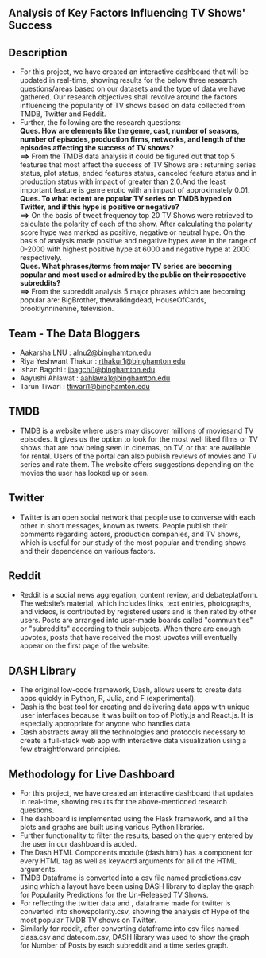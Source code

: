 ## Analysis of Key Factors Influencing TV Shows' Success

## Description

* For this project, we have created an interactive dashboard that will be updated in real-time, showing results for the below three research questions/areas
 based on our datasets and the type of data we have gathered. Our research objectives shall revolve around the factors influencing the popularity of TV 
shows based on data collected from TMDB, Twitter and Reddit.
* Further, the following are the research questions: <br/> 
**Ques. How are elements like the genre, cast, number of seasons, number of episodes, production firms, networks, and length of the episodes affecting the success of TV shows?** <br/>
**==>** From the TMDB data analysis it could be figured out that top 5 features that most affect the success of TV Shows are : returning series status, plot status, ended features status, canceled feature status and in production status with impact of greater than 2.0.And the least important feature is genre erotic with an impact of approximately 0.01. <br/>
**Ques. To what extent are popular TV series on TMDB hyped on Twitter, and if this hype is positive or negative?** <br/>
**==>** On the basis of tweet frequency top 20 TV Shows were retrieved to calculate the polarity of each of the show. After
calculating the polarity score hype was marked as positive, negative or neutral hype. On the basis of analysis made
positive and negative hypes were in the range of 0-2000 with highest positive hype at 6000 and negative hype at
2000 respectively. <br/>
**Ques. What phrases/terms from major TV series are becoming popular and most used or admired by the public on their respective
subreddits?** <br/>
**==>** From the subreddit analysis 5 major phrases which are becoming popular are: BigBrother, thewalkingdead, HouseOfCards, brooklynninenine, television.

## Team - The Data Bloggers

* Aakarsha LNU : alnu2@binghamton.edu
* Riya Yeshwant Thakur : rthakur1@binghamton.edu
* Ishan Bagchi : ibagchi1@binghamton.edu
* Aayushi Ahlawat : aahlawa1@binghamton.edu
* Tarun Tiwari : ttiwari1@binghamton.edu 

## TMDB

* TMDB  is a website where users may discover millions of moviesand TV episodes. It gives us the option to look for the most well liked films or 
TV shows that are now being seen in cinemas, on TV, or that are available for rental. Users of the portal can also publish reviews of movies and TV series 
and rate them. The website offers suggestions depending on the movies the user has looked up or seen.

## Twitter

* Twitter is an open social network that people use to converse with each other in short messages, known as tweets. People publish their
comments regarding actors, production companies, and TV shows, which is useful for our study of the most popular and trending
shows and their dependence on various factors.

## Reddit

* Reddit is a social news aggregation, content review, and debateplatform. The website’s material, which includes links, text entries, photographs,
and videos, is contributed by registered users and is then rated by other users. Posts are arranged into user-made boards called "communities" 
or "subreddits" according to their subjects. When there are enough upvotes, posts that have received the most upvotes will eventually appear on 
the first page of the website.

## DASH Library

* The original low-code framework, Dash, allows users to create data apps quickly in Python, R, Julia, and F (experimental).
* Dash is the best tool for creating and delivering data apps with unique user interfaces because it was built on top of Plotly.js and React.js. 
It is especially appropriate for anyone who handles data.
* Dash abstracts away all the technologies and protocols necessary to create a full-stack web app with interactive data visualization using 
a few straightforward principles.

## Methodology for Live Dashboard

* For this project, we have created an interactive dashboard that updates in real-time, showing results for the above-mentioned research questions.
* The dashboard is implemented using the Flask framework, and all the plots and graphs are built using various Python libraries.
* Further functionality to filter the results, based on the query entered by the user in our dashboard is added.
* The Dash HTML Components module (dash.html) has a component for every HTML tag as well as keyword arguments for all of the HTML arguments.
* TMDB Dataframe is converted into a csv file named predictions.csv using which a layout have been using DASH library to display the graph for 
Popularity Predictions for the Un-Released TV Shows.
* For reflecting the twitter data and , dataframe made for twitter is converted into showspolarity.csv, showing the analysis of Hype of the most popular TMDB TV shows on Twitter.
* Similarly for reddit, after converting dataframe into csv files named class.csv and datecom.csv, DASH library was used to show the graph for Number of Posts by each subreddit 
and a time series graph.




  






